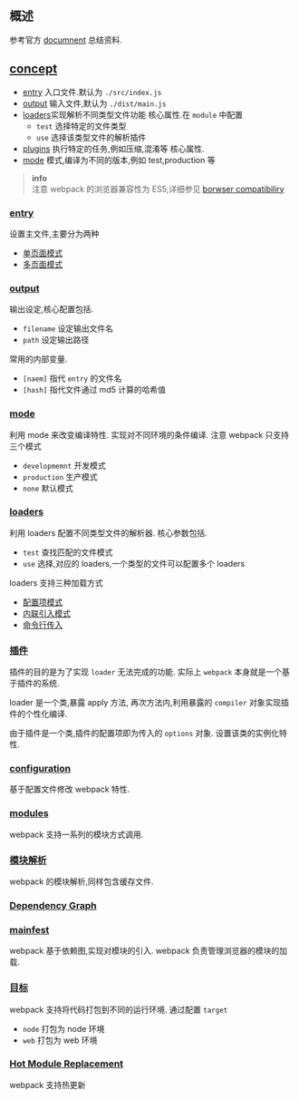 ## 概述
参考官方 [documnent](https://webpack.js.org/concepts/) 总结资料.

## [concept](https://webpack.js.org/concepts/#mode)
* [entry](https://webpack.js.org/concepts/#entry) 入口文件.默认为 `./src/index.js` 
* [output](https://webpack.js.org/concepts/#output) 输入文件,默认为 `./dist/main.js`
* [loaders](https://webpack.js.org/concepts/#loaders)实现解析不同类型文件功能
核心属性.在 `module` 中配置
    * `test` 选择特定的文件类型
    * `use` 选择该类型文件的解析插件
* [plugins](https://webpack.js.org/concepts/#plugins)  执行特定的任务,例如压缩,混淆等 
核心属性.
* [mode](https://webpack.js.org/concepts/#mode)
模式,编译为不同的版本,例如 test,production 等 

> **info**    
> 注意 webpack 的浏览器兼容性为 ES5,详细参见 [borwser compatibiliry](https://webpack.js.org/concepts/#browser-compatibility)

### [entry](https://webpack.js.org/concepts/#browser-compatibility)
设置主文件,主要分为两种
*  [单页面模式](https://webpack.js.org/concepts/entry-points/)
* [多页面模式](https://webpack.js.org/concepts/entry-points/)

### [output](https://webpack.js.org/concepts/output/)
输出设定,核心配置包括.
* `filename` 设定输出文件名
* `path` 设定输出路径

常用的内部变量.
* `[naem]` 指代 `entry` 的文件名
* `[hash]` 指代文件通过 md5 计算的哈希值


###  [mode](https://webpack.js.org/concepts/mode/)
利用 mode 来改变编译特性.
实现对不同环境的条件编译.
注意 webpack 只支持三个模式
* `developmemnt` 开发模式
* `production` 生产模式
* `none` 默认模式

### [loaders](https://webpack.js.org/concepts/loaders/)
利用 loaders 配置不同类型文件的解析器.
核心参数包括.
* `test` 查找匹配的文件模式
* `use` 选择,对应的 loaders,一个类型的文件可以配置多个 loaders

loaders 支持三种加载方式
* [配置项模式](https://webpack.js.org/concepts/loaders/#configuration)
* [内联引入模式](https://webpack.js.org/concepts/loaders/#inline)
* [命令行传入](https://webpack.js.org/concepts/loaders/#cli)

### [插件](https://webpack.js.org/concepts/plugins/)
插件的目的是为了实现 `loader` 无法完成的功能.
实际上 `webpack` 本身就是一个基于插件的系统.

loader 是一个类,暴露 apply 方法,
再次方法内,利用暴露的 `compiler` 对象实现插件的个性化编译.

由于插件是一个类,插件的配置项即为传入的 `options` 对象.
设置该类的实例化特性.

### [configuration](https://webpack.js.org/concepts/configuration/)
基于配置文件修改 webpack 特性.

### [modules](https://webpack.js.org/concepts/modules/)
webpack 支持一系列的模块方式调用.

### [模块解析](https://webpack.js.org/concepts/module-resolution/)
webpack 的模块解析,同样包含缓存文件.

### [Dependency Graph](https://webpack.js.org/concepts/dependency-graph/)

### [mainfest](https://webpack.js.org/concepts/manifest/)
webpack 基于依赖图,实现对模块的引入.
webpack 负责管理浏览器的模块的加载.

### [目标](https://webpack.js.org/concepts/targets/)
webpack 支持将代码打包到不同的运行环境.
通过配置 `target` 
* `node` 打包为 node 环境
* `web` 打包为 web 环境


### [Hot Module Replacement](https://webpack.js.org/concepts/hot-module-replacement/)
webpack 支持热更新
